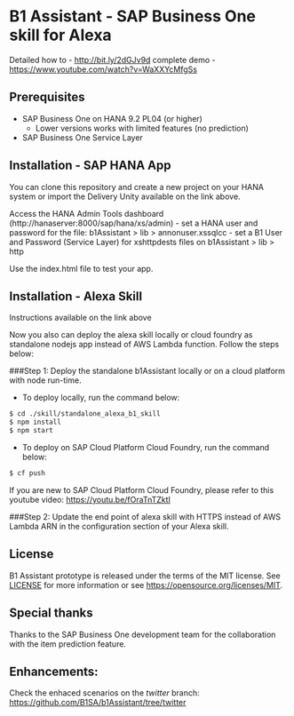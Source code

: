 # B1 Assistant - SAP Business One skill for Alexa
Detailed how to - http://bit.ly/2dGJv9d
complete demo - https://www.youtube.com/watch?v=WaXXYcMfgSs

## Prerequisites
- SAP Business One on HANA 9.2 PL04 (or higher)
	- Lower versions works with limited features (no prediction)
- SAP Business One Service Layer

## Installation - SAP HANA App
You can clone this repository and create a new project on your HANA system or import the Delivery Unity available on the link above.

Access the HANA Admin Tools dashboard (http://hanaserver:8000/sap/hana/xs/admin)
	- set a HANA user and password for the file: b1Assistant > lib > annonuser.xssqlcc
	- set a B1 User and Password (Service Layer) for xshttpdests files on b1Assistant > lib > http
	

Use the index.html file to test your app.

## Installation - Alexa Skill
Instructions available on the link above

Now you also can deploy the alexa skill locally or cloud foundry as standalone nodejs app instead of AWS Lambda function. Follow the steps below:

###Step 1: Deploy the standalone b1Assistant locally or on a cloud platform with node run-time. 
   - To deploy locally, run the command below:
```sh
$ cd ./skill/standalone_alexa_b1_skill
$ npm install
$ npm start
```
   - To deploy on SAP Cloud Platform Cloud Foundry, run the command below:
```sh
$ cf push
```

If you are new to SAP Cloud Platform Cloud Foundry, please refer to this youtube video:
https://youtu.be/fOraTnTZktI

###Step 2: Update the end point of alexa skill with HTTPS instead of AWS Lambda ARN in the configuration section of your Alexa skill.

## License
B1 Assistant prototype is released under the terms of the MIT license. See [LICENSE](LICENSE) for more information or see https://opensource.org/licenses/MIT.

## Special thanks
Thanks to the SAP Business One development team for the collaboration with the item prediction feature.

## Enhancements:
Check the enhaced scenarios on the _twitter_ branch: https://github.com/B1SA/b1Assistant/tree/twitter
